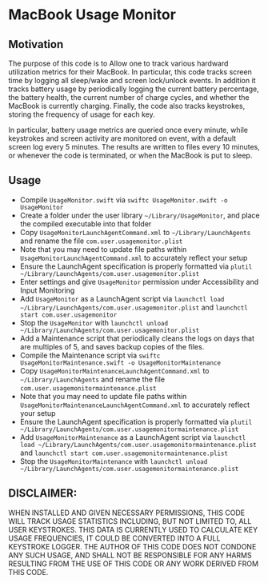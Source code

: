 # MacBook Usage Monitor

## Motivation
The purpose of this code is to Allow one to track various hardward utilization metrics for their MacBook. In particular, this code tracks screen time by logging all sleep/wake and screen lock/unlock events. In addition it tracks battery usage by periodically logging the current battery percentage, the battery health, the current number of charge cycles, and whether the MacBook is currently charging. Finally, the code also tracks keystrokes, storing the frequency of usage for each key.

In particular, battery usage metrics are queried once every minute, while keystrokes and screen activity are monitored on event, with a default screen log every 5 minutes. The results are written to files every 10 minutes, or whenever the code is terminated, or when the MacBook is put to sleep.

## Usage
- Compile `UsageMonitor.swift` via `swiftc UsageMonitor.swift -o UsageMonitor`
- Create a folder under the user library `~/Library/UsageMonitor`, and place the compiled executable into that folder
- Copy `UsageMonitorLaunchAgentCommand.xml` to `~/Library/LaunchAgents` and rename the file `com.user.usagemonitor.plist`
- Note that you may need to update file paths within `UsageMonitorLaunchAgentCommand.xml` to accurately reflect your setup
- Ensure the LaunchAgent specification is properly formatted via `plutil ~/Library/LaunchAgents/com.user.usagemonitor.plist`
- Enter settings and give `UsageMonitor` permission under Accessibility and Input Monitoring
- Add `UsageMonitor` as a LaunchAgent script via `launchctl load ~/Library/LaunchAgents/com.user.usagemonitor.plist` and `launchctl start com.user.usagemonitor`
- Stop the `UsageMonitor` with `launchctl unload ~/Library/LaunchAgents/com.user.usagemonitor.plist`
- Add a Maintenance script that periodically cleans the logs on days that are multiples of 5, and saves backup copies of the files.
- Compile the Maintenance script via `swiftc UsageMonitorMaintenance.swift -o UsageMonitorMaintenance`
- Copy `UsageMonitorMaintenanceLaunchAgentCommand.xml` to `~/Library/LaunchAgents` and rename the file `com.user.usagemonitormaintenance.plist`
- Note that you may need to update file paths within `UsageMonitorMaintenanceLaunchAgentCommand.xml` to accurately reflect your setup
- Ensure the LaunchAgent specification is properly formatted via `plutil ~/Library/LaunchAgents/com.user.usagemonitormaintenance.plist`
- Add `UsageMonitorMaintenance` as a LaunchAgent script via `launchctl load ~/Library/LaunchAgents/com.user.usagemonitormaintenance.plist` and `launchctl start com.user.usagemonitormaintenance.plist`
- Stop the `UsageMonitorMaintenance` with `launchctl unload ~/Library/LaunchAgents/com.user.usagemonitormaintenance.plist`


## DISCLAIMER: 
WHEN INSTALLED AND GIVEN NECESSARY PERMISSIONS, THIS CODE WILL TRACK USAGE STATISTICS INCLUDING, BUT NOT LIMITED TO, ALL USER KEYSTROKES. THIS DATA IS CURRENTLY USED TO CALCULATE KEY USAGE FREQUENCIES, IT COULD BE CONVERTED INTO A FULL KEYSTROKE LOGGER. THE AUTHOR OF THIS CODE DOES NOT CONDONE ANY SUCH USAGE, AND SHALL NOT BE RESPONSIBLE FOR ANY HARMS RESULTING FROM THE USE OF THIS CODE OR ANY WORK DERIVED FROM THIS CODE.
